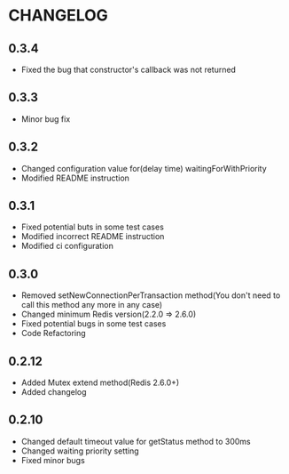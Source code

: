 # CHANGELOG

## 0.3.4

* Fixed the bug that constructor's callback was not returned

## 0.3.3

* Minor bug fix

## 0.3.2

* Changed configuration value for(delay time) waitingForWithPriority
* Modified README instruction

## 0.3.1

* Fixed potential buts in some test cases
* Modified incorrect README instruction
* Modified ci configuration

## 0.3.0

* Removed setNewConnectionPerTransaction method(You don't need to call this method any more in any case)
* Changed minimum Redis version(2.2.0 => 2.6.0)
* Fixed potential bugs in some test cases
* Code Refactoring

## 0.2.12

* Added Mutex extend method(Redis 2.6.0+)
* Added changelog


## 0.2.10

* Changed default timeout value for getStatus method to 300ms
* Changed waiting priority setting
* Fixed minor bugs
